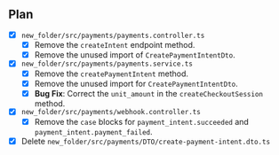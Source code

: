 ## Plan
- [x] `new_folder/src/payments/payments.controller.ts`
  - [x] Remove the `createIntent` endpoint method.
  - [x] Remove the unused import of `CreatePaymentIntentDto`.

- [x] `new_folder/src/payments/payments.service.ts`
  - [x] Remove the `createPaymentIntent` method.
  - [x] Remove the unused import for `CreatePaymentIntentDto`.
  - [x] **Bug Fix**: Correct the `unit_amount` in the `createCheckoutSession` method.

- [x] `new_folder/src/payments/webhook.controller.ts`
  - [x] Remove the `case` blocks for `payment_intent.succeeded` and `payment_intent.payment_failed`.

- [x] Delete `new_folder/src/payments/DTO/create-payment-intent.dto.ts`
